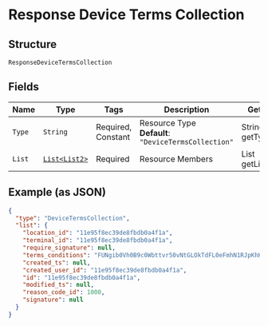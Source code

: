 
# Response Device Terms Collection

## Structure

`ResponseDeviceTermsCollection`

## Fields

| Name | Type | Tags | Description | Getter | Setter |
|  --- | --- | --- | --- | --- | --- |
| `Type` | `String` | Required, Constant | Resource Type<br>**Default**: `"DeviceTermsCollection"` | String getType() | setType(String type) |
| `List` | [`List<List2>`](../../doc/models/list-2.md) | Required | Resource Members | List<List2> getList() | setList(List<List2> list) |

## Example (as JSON)

```json
{
  "type": "DeviceTermsCollection",
  "list": {
    "location_id": "11e95f8ec39de8fbdb0a4f1a",
    "terminal_id": "11e95f8ec39de8fbdb0a4f1a",
    "require_signature": null,
    "terms_conditions": "FUNgib0Vh0B9c0Wbttvr50vNtGLOkTdFL0eFmhN1RJpKhK14IENeDa8irp2dEk9thEcVHvVEyriQeZLs5NjNsCzqNj9JDA4RSJwK647IFtYjrNPN1nBb9bw6hoQ71oT5kpsiXGt8HcqBFVBVeDA7psIzKAyDveAw2o1hfjipkOtXrPgWun0rYwyyFuvqkT1egQYKfYDj",
    "created_ts": null,
    "created_user_id": "11e95f8ec39de8fbdb0a4f1a",
    "id": "11e95f8ec39de8fbdb0a4f1a",
    "modified_ts": null,
    "reason_code_id": 1000,
    "signature": null
  }
}
```

